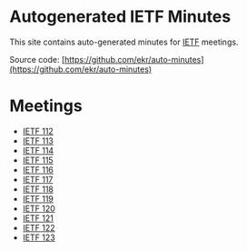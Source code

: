 # Autogenerated IETF Minutes

This site contains auto-generated minutes for [IETF](https://www.ietf.org/) meetings.

Source code: [https://github.com/ekr/auto-minutes](https://github.com/ekr/auto-minutes)


# Meetings

- [IETF 112](minutes/ietf112/index.html)
- [IETF 113](minutes/ietf113/index.html)
- [IETF 114](minutes/ietf114/index.html)
- [IETF 115](minutes/ietf115/index.html)
- [IETF 116](minutes/ietf116/index.html)
- [IETF 117](minutes/ietf117/index.html)
- [IETF 118](minutes/ietf118/index.html)
- [IETF 119](minutes/ietf119/index.html)
- [IETF 120](minutes/ietf120/index.html)
- [IETF 121](minutes/ietf121/index.html)
- [IETF 122](minutes/ietf122/index.html)
- [IETF 123](minutes/ietf123/index.html)
